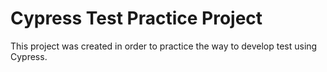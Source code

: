 # Cypress Test Practice Project

This project was created in order to practice the way to develop test using Cypress.
